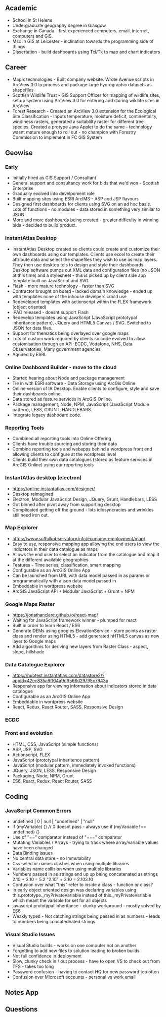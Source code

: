 
## Academic
* School in St Helens
* Undergraduate geography degree in Glasgow
* Exchange in Canada - first experienced computers, email, internet, computers and GIS.
* Msc in GIS at Leicester - inclination towards the programming side of things
* Dissertation - build dashboards using Tcl/Tk to map and chart indicators

## Career

* Mapix technologies - Built company website. Wrote Avenue scripts in ArcView 3.0 to process and package large hydrographic datasets as shapefiles
* Scottish Wildlife Trust - GIS Support Officer for mapping of wildlife sites, set up system using ArcView 3.0 for entering and storing wildlife sites in ArcView
* Forest Research - Created an ArcView 3.0 extension for the Ecological Site Classification - Inputs temperature, moisture deficit, continentality, windiness rasters, generated a suitablilty raster for different tree species. Created a protype Java Applet to do the same - technology wasnt mature enough to roll out - no champion with Forestry Commission to implement in FC GIS System

## Geowise

### Early
* Initially hired as GIS Support / Consultant
* General support and consultancy work for bids that we'd won - Scottish Enterprise
* Gradually evolved into develpoment role
* Built mapping sites using ESRI ArcIMS - ASP and JSP flavours
* Designed first dashboards for clients using SVG on an ad hoc basis. Lots of functions - no modules - data stored in something very similar to JSON
* More and more dashboards being created - greater difficulty in winning bids - decided to build product.

### InstantAtlas Desktop
* InstantAtlas Desktop created so clients could create and customize their own dashboards using our templates. Clients use excel to create their attribute data and select the shapefiles they wish to use as map layers. They then use desktop tols to design and style their dashboards. Desktop software pumps out XML data and configuration files (no JSON at this time) and a stylesheet - this is picked up by client side app template built on JavaScript and SVG.
* Flash - more mature technology - faster than SVG
* Contractor brought on board - lacked domain knowledge - ended up with templates none of the inhouse develpers could use
* Redeveloped templates with actionscript within the FLEX framework (object oriented)
* IPAD released - doesnt support Flash
* Redevelop templates using JavaScript (JavaScript prototypal inheritance pattern), JQuery and HTML5 Canvas / SVG. Switched to JSON for data files.
* Support for thematics being overlayed over google maps
* Lots of custom work required by clients so code evolved to allow customisation through an API: ECDC, Vodafone, NHS, Data Observatories, Many government agencies
* Aquired by ESRI.

### Online Dashboard Builder - move to the cloud
* Started hearing about Node and package management
* Tie in with ESRI software - Data Storage using ArcGis Online
* Online version of IA Desktop. Enable clients to configure, style and save their dashboards online. 
* Data stored as feature services in ArcGIS Online.
* Package management, Node, NPM, JavaScript (JavaScript Module pattern), LESS, GRUNT, HANDLEBARS.
* Integrate legacy dashboard code.

### Reporting Tools
* Combined all reporting tools into Online Offering
* Clients have trouble sourcing and storing their data
* Combine reporting tools and webapps behind a wordpress front end allowing clients to configure at the wordpress level
* Clients build their own data catalogues (stored as feature services in ArcGIS Online) using our reporting tools

### InstantAtlas desktop (electron)
* https://online.instantatlas.com/designer/
* Desktop reimagined
* Electron, Modular JavaScript Design, JQuery, Grunt, Handlebars, LESS
* Got binned after pivot away from supporting desktop
* Complicated getting off the ground - lots idiosyncracies and wrinkles still need iron out.

### Map Explorer
* https://www.suffolkobservatory.info/economy-employment/map/
* Easy to use, responsive mapping app allowing the end users to view the indicators in their data catalogue as maps
* Allows the end user to select an indicator from the catalogue and map it at the different available geographies
* Features - Time series, classification, smart mapping
* Configurable as an ArcGIS Online App
* Can be launched from URL with data model passed in as params or programmatically with a json data model passed in
* Embeddable in wordpress website
* ArcGIS JavaScript API + Modular JavaScript + Grunt + NPM

### Google Maps Raster
* https://jonathanclare.github.io/react-map/
* Waiting for JavaScript framework winner - plumped for react
* Built in order to learn React / ES6
* Generate DEMs using googles ElevationService - store points as raster class and render using HTML5 - add generated hHTML5 canvas as new layer to Google maps
* Add algorithms for deriving new layers from Raster Class - aspect, slope, hillshade

### Data Catalogue Explorer
* https://hubtest.instantatlas.com/datastore2/?appid=42ec835a6ff04a9d9566d29795c7843a
* Responsive app for viewing information about indicators stored in data catalogue
* Configurable as an ArcGIS Online App
* Embeddable in wordpress website
* React, Redux, React Router, SASS, Responsive Design

### ECDC


### Front end evolution
* HTML, CSS, JavaScript (simple functions)
* ASP, JSP, SVG
* Actionscript, FLEX
* JavaScript (prototypal inheritence pattern)
* JavaScript (modular pattern, immediately invoked functions) 
* JQuery, JSON, LESS, Responsive Design
* Packaging, Node, NPM, Grunt
* ES6, React, Redux, React Router, SASS

## Coding

### JavaScript Common Errors

* undefined | 0 | null | "undefined" | "null" 
* if (myVariable) {} // 0 doesnt pass - always use if (myVariable !== undefined) {}
* Use of "==" comparator instead of "===" comparator
* Mutating Variables / Arrays - trying to track where array/variable values have been changed
* Data Binding issues
* No central data store - no Immutability
* Css selector names clashes when using multiple libraries
* Variables name collision when using multiple libraries
* Numbers passed in as strings end up up being concatenated as strings 2.10 + 3.10 = 5.2  "2.10" + 3.10 = 2.103.10
* Confusion over what "this" refer to inside a class - function or class?
* In early object oriented design was declaring variables using this.prototype._myPrivateVariable instead of this._myPrivateVariable which meant the varisble for set for all objects
* javascript prototypal inheritance - clunky workaround - mostly solved by ES6
* Weakly typed - Not catching strings being passed in as numbers - leads to numbers being concatednated strings

### Visual Studio Issues

* Visual Studio builds - works on one computer not on another
* Forgetting to add new files to solution leading to broken builds
* Not full confidence in deployment
* Slow, clunky check in / out process - have to open VS to check out from TFS - takes too long
* Password confusion - having to contact HQ for new password too often
* Confusion over Microsoft accounts - personal vs work email



## Notes App



## Questions